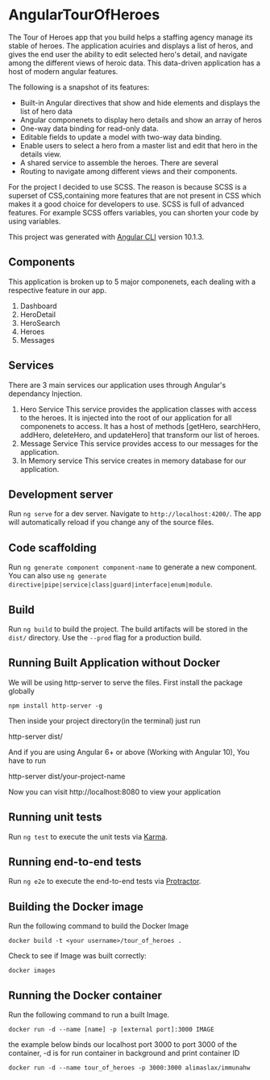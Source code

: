 # AngularTourOfHeroes
The Tour of Heroes app that you build helps a staffing agency manage its stable of heroes. The application acuiries and displays a list of heros, and gives the end user the ability to edit selected hero's detail, and navigate among the different views of heroic data. This data-driven application has a host of modern angular features. 

The following is a snapshot of its features:
 * Built-in Angular directives that show and hide elements and displays the list of hero data
 * Angular componenets to display hero details and show an array of heros
 * One-way data binding for read-only data.
 * Editable fields to update a model with two-way data binding.
 * Enable users to select a hero from a master list and edit that hero in the details view.
 * A shared service to assemble the heroes.
There are several
*  Routing to navigate among different views and their components.


For the project I decided to use SCSS. The reason is because SCSS is a superset of CSS,containing more features that are not present in CSS which makes it a good choice for developers to use. SCSS is full of advanced features. For example SCSS offers variables, you can shorten your code by using variables.

This project was generated with [Angular CLI](https://github.com/angular/angular-cli) version 10.1.3.

## Components
This application is broken up to 5 major componenets, each dealing with a respective feature in our app.

 1. Dashboard
 2. HeroDetail
 3. HeroSearch
 4. Heroes
 5. Messages

## Services
There are 3 main services our application uses through Angular's dependancy Injection.
 
 1. Hero Service
 This service provides the application classes with access to the heroes. It is injected into the root of our application for all componenets to access. It has a host of methods [getHero, searchHero, addHero, deleteHero, and updateHero] that transform our list of heroes.
 2. Message Service
 This service provides access to our messages for the application.
 3. In Memory service
This service creates in memory database for our application.

## Development server

Run `ng serve` for a dev server. Navigate to `http://localhost:4200/`. The app will automatically reload if you change any of the source files.

## Code scaffolding

Run `ng generate component component-name` to generate a new component. You can also use `ng generate directive|pipe|service|class|guard|interface|enum|module`.

## Build

Run `ng build` to build the project. The build artifacts will be stored in the `dist/` directory. Use the `--prod` flag for a production build.

## Running Built Application without Docker

We will be using http-server to serve the files. First install the package globally
```
npm install http-server -g
```
Then inside your project directory(in the terminal) just run

http-server dist/

And if you are using Angular 6+ or above (Working with Angular 10), You have to run

http-server dist/your-project-name

Now you can visit http://localhost:8080 to view your application

## Running unit tests

Run `ng test` to execute the unit tests via [Karma](https://karma-runner.github.io).

## Running end-to-end tests

Run `ng e2e` to execute the end-to-end tests via [Protractor](http://www.protractortest.org/).

## Building the Docker image
Run the following command to build the Docker Image
```
docker build -t <your username>/tour_of_heroes .
```
Check to see if Image was built correctly:
```
docker images
```
## Running the Docker container
Run the following command to run a built Image.
```
docker run -d --name [name] -p [external port]:3000 IMAGE
```

the example below binds our localhost port 3000 to port 3000 of the container, -d is for 
run container in background and print container ID
```
docker run -d --name tour_of_heroes -p 3000:3000 alimaslax/immunahw
```